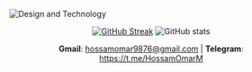

<div id="header" >
 
 ![Design and Technology](https://user-images.githubusercontent.com/49618856/223084647-add45df0-8bd9-4b54-9564-fe05d9a86a19.jpg)
 

 <div id="header" align="center">
  
 [![GitHub Streak](http://github-readme-streak-stats.herokuapp.com?user=HossamMuhammedOmar&theme=dark&date_format=M%20j%5B%2C%20Y%5D)](https://git.io/streak-stats) ![GitHub stats](https://github-readme-stats.vercel.app/api?username=HossamMuhammedOmar&show_icons=true&theme=tokyonight)
   
  <b>Gmail</b>: hossamomar9876@gmail.com  |  <b>Telegram</b>: https://t.me/HossamOmarM 
  
 </div>
 

<!-- 
[![Typing SVG](https://readme-typing-svg.demolab.com?font=Poppins&size=30&pause=1000&color=000000&background=FF141400&width=600&height=100&lines=Hello%2C+I'm+Hossam+Omar;I'm+a+JavaScript+developer+)](https://git.io/typing-svg)
<img src="https://user-images.githubusercontent.com/49618856/201556084-1d4445d3-0f23-4366-8978-76319bac8fff.png" width='18px'>
<img src="https://user-images.githubusercontent.com/49618856/201556321-35f1f4c1-439a-4f9f-8099-29e396b3165d.png" width='14px'>

 [![Typing SVG](https://readme-typing-svg.demolab.com?font=Mali&weight=500&size=30&pause=1000&color=0D2E3C&background=FF141400&vCenter=true&width=600&height=28&lines=Hello%2C+I'm+Hossam+Omar;I'm+a+front-end+developer)](https://git.io/typing-svg)
 
<img src="https://user-images.githubusercontent.com/49618856/188476055-c7ce2926-4dc4-461a-989e-995d77c03c47.png" width='200px'>

[![Top Langs](https://github-readme-stats.vercel.app/api/top-langs/?username=HossamMuhammedOmar&layout=compact&theme=vision-friendly-dark)](https://github.com/anuraghazra/github-readme-stats)  


![_______](https://user-images.githubusercontent.com/49618856/185707647-0166c8d1-b6ac-4c59-a58a-c9bac1711732.gif)
<h3>Be Creative</h3>
 -->
 
 </div>
 
<!-- 
<div id="header" align="center">
  
![kreatib](https://user-images.githubusercontent.com/49618856/174416413-3c11627e-a588-4293-ab79-9b3e73f69b79.png)



  
  [![Top Langs](https://github-readme-stats.vercel.app/api/top-langs/?username=HossamMuhammedOmar&layout=compact&theme=vision-friendly-dark)](https://github.com/anuraghazra/github-readme-stats)
  
  ![footer](https://user-images.githubusercontent.com/49618856/174416606-4f2010a2-2bca-4aed-83b5-3718204ff085.png)
  </div>
 -->
<!--
**HossamMuhammedOmar/HossamMuhammedOmar** is a ✨ _special_ ✨ repository because its `README.md` (this file) appears on your GitHub profile.
Here are some ideas to get you started:






- 🔭 I’m currently working on ...
- 🌱 I’m currently learning ...
- 👯 I’m looking to collaborate on ...
- 🤔 I’m looking for help with ...
- 💬 Ask me about ...
- 📫 How to reach me: ...
- 😄 Pronouns: ...
- ⚡ Fun fact: ...
-->
#
